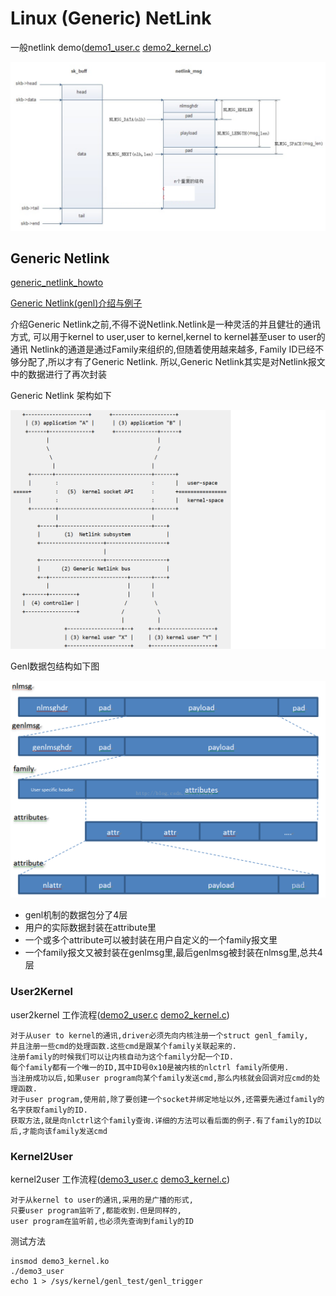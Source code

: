 # Linux (Generic) NetLink

一般netlink demo([demo1_user.c](demo1_user.c) [demo2_kernel.c](demo2_kernel.c))

![net link msg](./netlinkmsg.png)

## Generic Netlink

[generic_netlink_howto](https://wiki.linuxfoundation.org/networking/generic_netlink_howto#architectural-overview)

[Generic Netlink(genl)介绍与例子](https://blog.csdn.net/ty3219/article/details/63683698)

介绍Generic Netlink之前,不得不说Netlink.Netlink是一种灵活的并且健壮的通讯方式,
可以用于kernel to user,user to kernel,kernel to kernel甚至user to user的通讯
Netlink的通道是通过Family来组织的,但随着使用越来越多,
Family ID已经不够分配了,所以才有了Generic Netlink.
所以,Generic Netlink其实是对Netlink报文中的数据进行了再次封装

Generic Netlink 架构如下

![GenericNetlink](./genl.png)

Genl数据包结构如下图

![genl data struct](./genl_data.png)

- genl机制的数据包分了4层
- 用户的实际数据封装在attribute里
- 一个或多个attribute可以被封装在用户自定义的一个family报文里
- 一个family报文又被封装在genlmsg里,最后genlmsg被封装在nlmsg里,总共4层

### User2Kernel

user2kernel 工作流程([demo2_user.c](demo2_user.c) [demo2_kernel.c](demo2_kernel.c))

	对于从user to kernel的通讯,driver必须先向内核注册一个struct genl_family,
	并且注册一些cmd的处理函数.这些cmd是跟某个family关联起来的.
	注册family的时候我们可以让内核自动为这个family分配一个ID.
	每个family都有一个唯一的ID,其中ID号0x10是被内核的nlctrl family所使用.
	当注册成功以后,如果user program向某个family发送cmd,那么内核就会回调对应cmd的处理函数.
	对于user program,使用前,除了要创建一个socket并绑定地址以外,还需要先通过family的名字获取family的ID.
	获取方法,就是向nlctrl这个family查询.详细的方法可以看后面的例子.有了family的ID以后,才能向该family发送cmd

### Kernel2User

kernel2user 工作流程([demo3_user.c](demo3_user.c) [demo3_kernel.c](demo3_kernel.c))

	对于从kernel to user的通讯,采用的是广播的形式,
	只要user program监听了,都能收到.但是同样的,
	user program在监听前,也必须先查询到family的ID

测试方法

	insmod demo3_kernel.ko
	./demo3_user
	echo 1 > /sys/kernel/genl_test/genl_trigger
